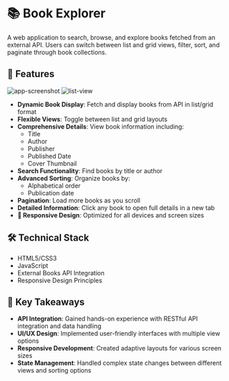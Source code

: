 # 📚 Book Explorer



A web application to search, browse, and explore books fetched from an external API. Users can switch between list and grid views, filter, sort, and paginate through book collections.

## 🌟 Features
![app-screenshot](https://github.com/user-attachments/assets/a3ff1153-3996-4ecd-8da2-b94b78825022)
![list-view](https://github.com/user-attachments/assets/9b214707-ed4f-4e03-978d-49882261bd78)


- **Dynamic Book Display**: Fetch and display books from API in list/grid format
- **Flexible Views**: Toggle between list and grid layouts
- **Comprehensive Details**: View book information including:
  - Title
  - Author
  - Publisher
  - Published Date
  - Cover Thumbnail
- **Search Functionality**: Find books by title or author
- **Advanced Sorting**: Organize books by:
  - Alphabetical order
  - Publication date
- **Pagination**: Load more books as you scroll
- **Detailed Information**: Click any book to open full details in a new tab
- **📱 Responsive Design**: Optimized for all devices and screen sizes

## 🛠️ Technical Stack

- HTML5/CSS3
- JavaScript
- External Books API Integration
- Responsive Design Principles

## 🎯 Key Takeaways

- **API Integration**: Gained hands-on experience with RESTful API integration and data handling
- **UI/UX Design**: Implemented user-friendly interfaces with multiple view options
- **Responsive Development**: Created adaptive layouts for various screen sizes
- **State Management**: Handled complex state changes between different views and sorting options
